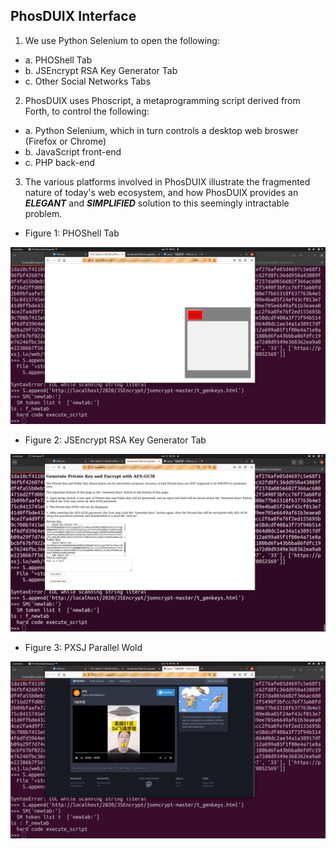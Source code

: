 ## PhosDUIX Interface

1. We use Python Selenium to open the following:

- a. PHOShell Tab
- b. JSEncrypt RSA Key Generator Tab
- c. Other Social Networks Tabs


2. PhosDUIX uses Phoscript, a metaprogramming script derived from Forth, to control the following:

- a. Python Selenium, which in turn controls a desktop web broswer (Firefox or Chrome)
- b. JavaScript front-end
- c. PHP back-end


3. The various platforms involved in PhosDUIX illustrate the fragmented nature of today's web ecosystem, and how PhosDUIX provides an ___ELEGANT___ and ___SIMPLIFIED___ solution to this seemingly intractable problem.


- Figure 1: PHOShell Tab
<img src="https://github.com/udexon/Phosway/blob/master/PhosDUIX/img/PHOShell.png" width=800>

- Figure 2: JSEncrypt RSA Key Generator Tab
<img src="https://github.com/udexon/Phosway/blob/master/PhosDUIX/img/Selenium_newtab.png" width=800>

- Figure 3: PXSJ Parallel Wold
<img src="https://github.com/udexon/Phosway/blob/master/PhosDUIX/img/pxsj.png" width=800>
